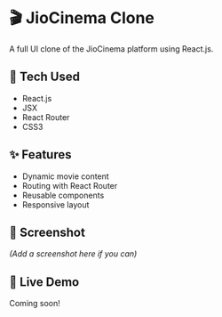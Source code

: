 # 🎬 JioCinema Clone

A full UI clone of the JioCinema platform using React.js.

## 🔧 Tech Used
- React.js
- JSX
- React Router
- CSS3 

## ✨ Features
- Dynamic movie content
- Routing with React Router
- Reusable components
- Responsive layout

## 📸 Screenshot
*(Add a screenshot here if you can)*

## 📍 Live Demo
Coming soon!
